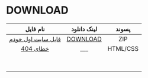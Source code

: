 # DOWNLOAD
| نام فایل | لینک دانلود | پسوند |
|:---:|:---:|:---:|
| [فایل سایت اول خودم](https://github.com/raminrodbri/DOWNLOAD/blob/to/%D8%A8%D8%A7%DB%8C%DA%AF%D8%A7%D9%86%DB%8C/%D9%81%D8%A7%DB%8C%D9%84%20%D9%87%D8%A7/fails-zip/raminrodbri.github.io-%D8%A8%D8%A7%DB%8C%DA%AF%D8%A7%D9%86%DB%8C.zip)   |   [DOWNLOAD](https://github.com/raminrodbri/DOWNLOAD/raw/to/%D8%A8%D8%A7%DB%8C%DA%AF%D8%A7%D9%86%DB%8C/%D9%81%D8%A7%DB%8C%D9%84%20%D9%87%D8%A7/fails-zip/raminrodbri.github.io-%D8%A8%D8%A7%DB%8C%DA%AF%D8%A7%D9%86%DB%8C.zip) | ZIP |
| [خطای 404]()   | ___ | HTML/CSS |
| []()   |   []() |  |
| []()   |   []() |  |
| []()   |   []() |  |
| []()   |   []() |  |
| []()   |   []() |  |
| []()   |   []() |  |
| []()   |   []() |  |
| []()   |   []() |  |
